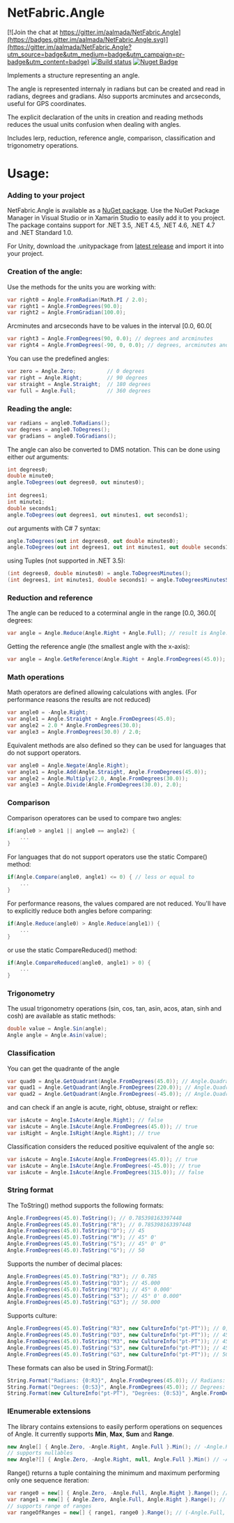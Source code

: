 NetFabric.Angle
===============

[![Join the chat at https://gitter.im/aalmada/NetFabric.Angle](https://badges.gitter.im/aalmada/NetFabric.Angle.svg)](https://gitter.im/aalmada/NetFabric.Angle?utm_source=badge&utm_medium=badge&utm_campaign=pr-badge&utm_content=badge) [![Build status](https://ci.appveyor.com/api/projects/status/6lfc5ymh0wip5msi?svg=true)](https://ci.appveyor.com/project/AntaoAlmada/netfabric-angle/) [![Nuget Badge](https://buildstats.info/nuget/NetFabric.Angle)](https://www.nuget.org/packages/NetFabric.Angle/)

Implements a structure representing an angle.

The angle is represented internaly in radians but can be created and read in radians, degrees and gradians. Also supports arcminutes and arcseconds, useful for GPS coordinates.

The explicit declaration of the units in creation and reading methods reduces the usual units confusion when dealing with angles.

Includes lerp, reduction, reference angle, comparison, classification and trigonometry operations. 

# Usage:

### Adding to your project

NetFabric.Angle is available as a [NuGet package](https://www.nuget.org/packages/NetFabric.Angle/). Use the NuGet Package Manager in Visual Studio or in Xamarin Studio to easily add it to you project. The package contains support for .NET 3.5, .NET 4.5, .NET 4.6, .NET 4.7 and .NET Standard 1.0.

For Unity, download the .unitypackage from [latest release](https://github.com/aalmada/NetFabric.Angle/releases) and import it into your project.

### Creation of the angle:

Use the methods for the units you are working with:

```csharp
var right0 = Angle.FromRadian(Math.PI / 2.0);
var right1 = Angle.FromDegrees(90.0);
var right2 = Angle.FromGradian(100.0);
```

Arcminutes and arcseconds have to be values in the interval [0.0, 60.0[

```csharp
var right3 = Angle.FromDegrees(90, 0.0); // degrees and arcminutes
var right4 = Angle.FromDegrees(-90, 0, 0.0); // degrees, arcminutes and arcseconds
```

You can use the predefined angles:

```csharp
var zero = Angle.Zero;          // 0 degrees
var right = Angle.Right;        // 90 degrees
var straight = Angle.Straight;  // 180 degrees
var full = Angle.Full;          // 360 degrees
```

### Reading the angle:

```csharp
var radians = angle0.ToRadians();
var degrees = angle0.ToDegrees();
var gradians = angle0.ToGradians();
```

The angle can also be converted to DMS notation. This can be done using either *out* arguments:  
```csharp
int degrees0;
double minute0;
angle.ToDegrees(out degrees0, out minutes0);
    
int degrees1;
int minute1;
double seconds1;
angle.ToDegrees(out degrees1, out minutes1, out seconds1);
```

*out* arguments with C# 7 syntax:

```csharp
angle.ToDegrees(out int degrees0, out double minutes0);
angle.ToDegrees(out int degrees1, out int minutes1, out double seconds1);
```

using Tuples (not supported in .NET 3.5):

```csharp
(int degrees0, double minutes0) = angle.ToDegreesMinutes();
(int degrees1, int minutes1, double seconds1) = angle.ToDegreesMinutesSeconds();
```

### Reduction and reference

The angle can be reduced to a coterminal angle in the range [0.0, 360.0[ degrees:
​    
```csharp
var angle = Angle.Reduce(Angle.Right + Angle.Full); // result is Angle.Right
```

Getting the reference angle (the smallest angle with the x-axis):

```csharp
var angle = Angle.GetReference(Angle.Right + Angle.FromDegrees(45.0)); // result is an angle with 45 degrees
```

### Math operations

Math operators are defined allowing calculations with angles. (For performance reasons the results are not reduced)
​    
```csharp
var angle0 = -Angle.Right; 
var angle1 = Angle.Straight + Angle.FromDegrees(45.0);
var angle2 = 2.0 * Angle.FromDegrees(30.0);
var angle3 = Angle.FromDegrees(30.0) / 2.0;
```

Equivalent methods are also defined so they can be used for languages that do not support operators.

```csharp
var angle0 = Angle.Negate(Angle.Right); 
var angle1 = Angle.Add(Angle.Straight, Angle.FromDegrees(45.0));
var angle2 = Angle.Multiply(2.0, Angle.FromDegrees(30.0));
var angle3 = Angle.Divide(Angle.FromDegrees(30.0), 2.0);
```

### Comparison

Comparison operatores can be used to compare two angles:
​    
```csharp
if(angle0 > angle1 || angle0 == angle2) {
    ...
}
```

For languages that do not support operators use the static Compare() method:
​    
```csharp
if(Angle.Compare(angle0, angle1) <= 0) { // less or equal to
    ...
}
```

For performance reasons, the values compared are not reduced. You'll have to explicitly reduce both angles before comparing:
​    
```csharp
if(Angle.Reduce(angle0) > Angle.Reduce(angle1)) {
    ...
}
```

or use the static CompareReduced() method:

```csharp
if(Angle.CompareReduced(angle0, angle1) > 0) {
    ...
}
```

### Trigonometry

The usual trigonometry operations (sin, cos, tan, asin, acos, atan, sinh and cosh) are available as static methods:

```csharp
double value = Angle.Sin(angle);
Angle angle = Angle.Asin(value);
```

### Classification

You can get the quadrante of the angle

```csharp
var quad0 = Angle.GetQuadrant(Angle.FromDegrees(45.0)); // Angle.Quadrant.First
var quad1 = Angle.GetQuadrant(Angle.FromDegrees(220.0)); // Angle.Quadrant.Third
var quad2 = Angle.GetQuadrant(Angle.FromDegrees(-45.0)); // Angle.Quadrant.Fourth
```

and can check if an angle is acute, right, obtuse, straight or reflex:

```csharp
var isAcute = Angle.IsAcute(Angle.Right); // false
var isAcute = Angle.IsAcute(Angle.FromDegrees(45.0)); // true
var isRight = Angle.IsRight(Angle.Right); // true
```

Classification considers the reduced positive equivalent of the angle so:

```csharp
var isAcute = Angle.IsAcute(Angle.FromDegrees(45.0)); // true
var isAcute = Angle.IsAcute(Angle.FromDegrees(-45.0)); // true
var isAcute = Angle.IsAcute(Angle.FromDegrees(315.0)); // false
```

### String format

The ToString() method supports the following formats:

```csharp
Angle.FromDegrees(45.0).ToString(); // 0.785398163397448
Angle.FromDegrees(45.0).ToString("R"); // 0.785398163397448
Angle.FromDegrees(45.0).ToString("D"); // 45
Angle.FromDegrees(45.0).ToString("M"); // 45° 0'
Angle.FromDegrees(45.0).ToString("S"); // 45° 0' 0"
Angle.FromDegrees(45.0).ToString("G"); // 50
```

Supports the number of decimal places:

```csharp
Angle.FromDegrees(45.0).ToString("R3"); // 0.785
Angle.FromDegrees(45.0).ToString("D3"); // 45.000
Angle.FromDegrees(45.0).ToString("M3"); // 45° 0.000'
Angle.FromDegrees(45.0).ToString("S3"); // 45° 0' 0.000"
Angle.FromDegrees(45.0).ToString("G3"); // 50.000
```

Supports culture:

```csharp
Angle.FromDegrees(45.0).ToString("R3", new CultureInfo("pt-PT")); // 0,785
Angle.FromDegrees(45.0).ToString("D3", new CultureInfo("pt-PT")); // 45,000
Angle.FromDegrees(45.0).ToString("M3", new CultureInfo("pt-PT")); // 45° 0,000'
Angle.FromDegrees(45.0).ToString("S3", new CultureInfo("pt-PT")); // 45° 0' 0,000"
Angle.FromDegrees(45.0).ToString("G3", new CultureInfo("pt-PT")); // 50,000
```

These formats can also be used in String.Format():

```csharp
String.Format("Radians: {0:R3}", Angle.FromDegrees(45.0)); // Radians: 0.785
String.Format("Degrees: {0:S3}", Angle.FromDegrees(45.0)); // Degrees: 45° 0' 0.000"
String.Format(new CultureInfo("pt-PT"), "Degrees: {0:S3}", Angle.FromDegrees(45.0)); // Degrees: 45° 0' 0,000"
```

### IEnumerable extensions

The library contains extensions to easily perform operations on sequences of Angle. It currently supports **Min**, **Max**, **Sum** and **Range**.

```csharp
new Angle[] { Angle.Zero, -Angle.Right, Angle.Full }.Min(); // -Angle.Right
// supports nullables
new Angle?[] { Angle.Zero, -Angle.Right, null, Angle.Full }.Min() // -Angle.Right
```

Range() returns a tuple containing the minimum and maximum performing only one sequence iteration:

```csharp
var range0 = new[] { Angle.Zero, -Angle.Full, Angle.Right }.Range(); // (-Angle.Full, Angle.Right)
var range1 = new[] { Angle.Zero, Angle.Full, Angle.Right }.Range(); // (Angle.Zero, Angle.Full)
// supports range of ranges
var rangeOfRanges = new[] { range1, range0 }.Range(); // (-Angle.Full, Angle.Full)
```